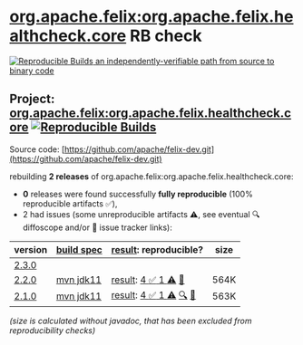 [org.apache.felix:org.apache.felix.healthcheck.core](https://central.sonatype.com/artifact/org.apache.felix/org.apache.felix.healthcheck.core/versions) RB check
=======

[![Reproducible Builds](https://reproducible-builds.org/images/logos/rb.svg) an independently-verifiable path from source to binary code](https://reproducible-builds.org/)

## Project: [org.apache.felix:org.apache.felix.healthcheck.core](https://central.sonatype.com/artifact/org.apache.felix/org.apache.felix.healthcheck.core/versions) [![Reproducible Builds](https://img.shields.io/endpoint?url=https://raw.githubusercontent.com/jvm-repo-rebuild/reproducible-central/master/content/org/apache/felix/org.apache.felix.healthcheck.core/badge.json)](https://github.com/jvm-repo-rebuild/reproducible-central/blob/master/content/org/apache/felix/org.apache.felix.healthcheck.core/README.md)

Source code: [https://github.com/apache/felix-dev.git](https://github.com/apache/felix-dev.git)

rebuilding **2 releases** of org.apache.felix:org.apache.felix.healthcheck.core:
- **0** releases were found successfully **fully reproducible** (100% reproducible artifacts :white_check_mark:),
- 2 had issues (some unreproducible artifacts :warning:, see eventual :mag: diffoscope and/or :memo: issue tracker links):

| version | [build spec](/BUILDSPEC.md) | [result](https://reproducible-builds.org/docs/jvm/): reproducible? | size |
| -- | --------- | ------ | -- |
| [2.3.0](https://central.sonatype.com/artifact/org.apache.felix/org.apache.felix.healthcheck.core/2.3.0/pom) | | | |
| [2.2.0](https://central.sonatype.com/artifact/org.apache.felix/org.apache.felix.healthcheck.core/2.2.0/pom) | [mvn jdk11](org.apache.felix.healthcheck.core-2.2.0.buildspec) | [result](org.apache.felix.healthcheck.core-2.2.0.buildinfo): [4 :white_check_mark:  1 :warning:](org.apache.felix.healthcheck.core-2.2.0.buildcompare) [:memo:](https://github.com/apache/felix-dev/pull/234) | 564K |
| [2.1.0](https://central.sonatype.com/artifact/org.apache.felix/org.apache.felix.healthcheck.core/2.1.0/pom) | [mvn jdk11](org.apache.felix.healthcheck.core-2.1.0.buildspec) | [result](org.apache.felix.healthcheck.core-2.1.0.buildinfo): [4 :white_check_mark:  1 :warning:](org.apache.felix.healthcheck.core-2.1.0.buildcompare) [:mag:](org.apache.felix.healthcheck.core-2.1.0.diffoscope) [:memo:](https://github.com/apache/felix-dev/pull/234) | 563K |

<i>(size is calculated without javadoc, that has been excluded from reproducibility checks)</i>
